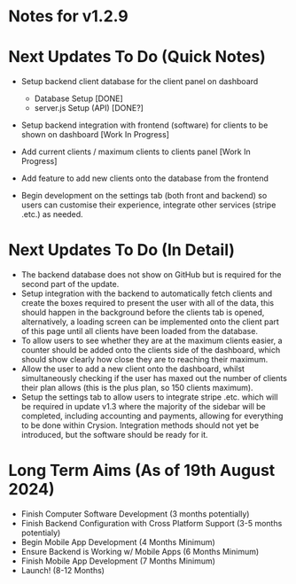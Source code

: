 # Notes for v1.2.9

# Next Updates To Do (Quick Notes)

- Setup backend client database for the client panel on dashboard 

    - Database Setup [DONE]
    - server.js Setup (API) [DONE?]

- Setup backend integration with frontend (software) for clients to be shown on dashboard [Work In Progress]
- Add current clients / maximum clients to clients panel [Work In Progress]
- Add feature to add new clients onto the database from the frontend 
- Begin development on the settings tab (both front and backend) so users can customise their experience, integrate other services
    (stripe .etc.) as needed.

# Next Updates To Do (In Detail)

- The backend database does not show on GitHub but is required for the second part of the update.
- Setup integration with the backend to automatically fetch clients and create the boxes required to present the user with all of the data,
    this should happen in the background before the clients tab is opened, alternatively, a loading screen can be implemented onto the client
    part of this page until all clients have been loaded from the database.
- To allow users to see whether they are at the maximum clients easier, a counter should be added onto the clients side of the dashboard, which
    should show clearly how close they are to reaching their maximum.
- Allow the user to add a new client onto the dashboard, whilst simultaneously checking if the user has maxed out the number of clients their plan
    allows (this is the plus plan, so 150 clients maximum).
- Setup the settings tab to allow users to integrate stripe .etc. which will be required in update v1.3 where the majority of the sidebar will be
    completed, including accounting and payments, allowing for everything to be done within Crysion. Integration methods should not yet be introduced,
    but the software should be ready for it.

# Long Term Aims (As of 19th August 2024)

- Finish Computer Software Development (3 months potentially)
- Finish Backend Configuration with Cross Platform Support (3-5 months potentialy)
- Begin Mobile App Development (4 Months Minimum)
- Ensure Backend is Working w/ Mobile Apps (6 Months Minimum)
- Finish Mobile App Development (7 Months Minimum)
- Launch! (8-12 Months)